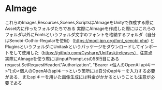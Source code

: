 # AImage
これらのImages,Resources,Scenes,ScriptsはAImageをUnityで作成する際にAsset内に作ったフォルダたちである
実際にAImageを作成した際にはこれらのフォルダ以外にFontsというフォルダ文字のフォントを格納するフォルダ（自分はSenobi-Gothic-Regularを使用）（https://modi.jpn.org/font_senobi.php)
とPluginsというフォルダにUnitaskというパッケージをダウンロードしてインポートをして使用した（https://github.com/Cysharp/UniTask/releases）
注意点
実際にAImageを使う際にはinputPrompt.csの58行目にあるrequest.SetRequestHeader("Authorization", "Bearer <個人のOpenAI apiキー>");の<個人のOpenAIのapiキー>という箇所には自分のapiキーを入力する必要がある．またapiキーを用いた画像生成には料金がかかるということも注意が必要である
